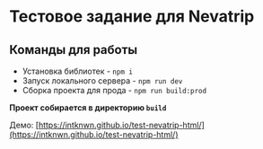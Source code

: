 # Тестовое задание для Nevatrip
## Команды для работы
* Установка библиотек - `npm i`
* Запуск локального сервера - `npm run dev`
* Сборка проекта для прода - `npm run build:prod`

**Проект собирается в директорию `build`**

Демо: [https://intknwn.github.io/test-nevatrip-html/](https://intknwn.github.io/test-nevatrip-html/)
